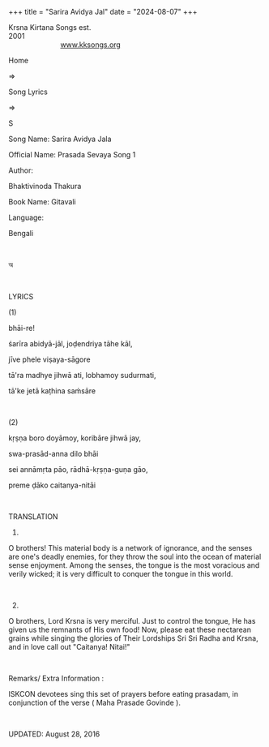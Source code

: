 +++ 
title = "Sarira Avidya Jal"
date = "2024-08-07"
+++

Krsna Kirtana Songs est.
2001                                                                                                                                    
            
www.kksongs.org








Home
 
⇒
 
Song Lyrics
 
⇒
 
S


Song
Name: Sarira Avidya Jala


Official
Name: Prasada Sevaya Song 1


Author:

Bhaktivinoda
Thakura


Book
Name: 
Gitavali


Language:

Bengali


 








অ


















 


LYRICS


(1)


bhāi-re!

śarīra abidyā-jāl, joḍendriya tāhe kāl,

jīve phele viṣaya-sāgore

tā'ra madhye jihwā ati, lobhamoy sudurmati,

tā'ke jetā kaṭhina saḿsāre


 


(2)


kṛṣṇa
boro doyāmoy, koribāre jihwā jay,

swa-prasād-anna dilo bhāi

sei annāmṛta pāo,
rādhā-kṛṣṇa-guṇa gāo,

preme ḍāko caitanya-nitāi


 


TRANSLATION


1)
O brothers! This material body is a network of ignorance, and the senses are
one's deadly enemies, for they throw the soul into the ocean of material sense
enjoyment. Among the senses, the tongue is the most voracious and verily
wicked; it is very difficult to conquer the tongue in this world.


 


2)
O brothers, Lord Krsna is very merciful. Just to control the tongue, He has
given us the remnants of His own food! Now, please eat these nectarean grains
while singing the glories of Their Lordships Sri Sri Radha and Krsna, and in
love call out "Caitanya! Nitai!"


 


Remarks/ Extra Information
: 


ISKCON
devotees sing this set of prayers before eating prasadam, in conjunction of the
verse (
Maha
Prasade Govinde
).


 


UPDATED:
 August 28, 2016